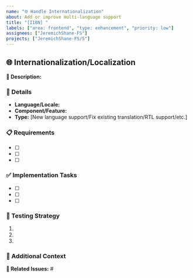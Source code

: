 ```yaml
---
name: "🌐 Handle Internationalization"
about: Add or improve multi-language support
title: "[I18N] "
labels: ["area: frontend", "type: enhancement", "priority: low"]
assignees: ["JeremichShane-FS"]
projects: ["JeremichShane-FS/5"]
---
```


## 🌐 Internationalization/Localization

**🎯 Description:**

<!-- Example: Add Spanish (es-ES) language support to the user profile pages -->

### 📍 Details

<!-- Example:
- **Language/Locale:** es-ES (Spanish - Spain)
- **Component/Feature:** User profile screens and forms
- **Type:** New language support -->

- **Language/Locale:**
- **Component/Feature:**
- **Type:** [New language support/Fix existing translation/RTL support/etc.]

### 📋 Requirements

<!-- Example:
- [ ] Translate all user profile UI text (~150 strings)
- [ ] Ensure date formats follow Spanish conventions (DD/MM/YYYY)
- [ ] Adapt form validations for Spanish input (names, addresses)
- [ ] Test text expansion (Spanish text is typically ~30% longer than English) -->

- [ ]
- [ ]
- [ ]

### ✅ Implementation Tasks

<!-- Example tasks to complete this work:
- [ ] Extract untranslated strings to resource files
- [ ] Get translations from translation service
- [ ] Implement new locale in the i18n system
- [ ] Add language option to user preferences
- [ ] Test all UI elements with the new language -->

- [ ]
- [ ]
- [ ]

### 🧪 Testing Strategy

<!-- Example:
1. Verify all UI elements display correctly with longer Spanish text
2. Test text input validation with Spanish characters (á, é, í, ó, ú, ñ)
3. Verify date and number formatting follows Spanish conventions
4. Test language switching functionality -->

1.
2.
3.

### 📝 Additional Context

<!-- Example: We already have French and German translations implemented, so we can follow the same process. Our translation service requires 2 weeks lead time for new languages. -->

**🔗 Related Issues:** #
